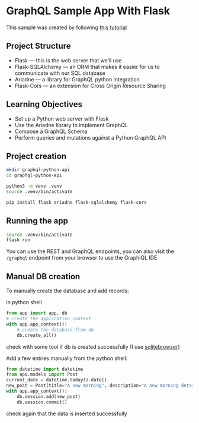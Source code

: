# GraphQL Sample App With Flask

This sample was created by following [this tutorial](https://www.apollographql.com/blog/complete-api-guide/)

## Project Structure

- Flask — this is the web server that we’ll use
- Flask-SQLAlchemy — an ORM that makes it easier for us to communicate with our SQL database
- Ariadne — a library for GraphQL python integration
- Flask-Cors — an extension for Cross Origin Resource Sharing

## Learning Objectives

- Set up a Python web server with Flask
- Use the Ariadne library to implement GraphQL
- Compose a GraphQL Schema
- Perform queries and mutations against a Python GraphQL API

## Project creation

```sh
mkdir graphql-python-api
cd graphql-python-api

python3 -m venv .venv
source .venv/bin/activate

pip install flask ariadne flask-sqlalchemy flask-cors
```

## Running the app

```sh
source .venv/bin/activate
flask run
```

You can use the REST and GraphQL endpoints, you can also visit the `/graphql` endpoint from your browser to use the GraphiQL IDE

## Manual DB creation

To manually create the database and add records:

in python shell

```py
from app import app, db
# create the application context
with app.app_context():
    # create the database from db
    db.create_all()
```

check with some tool if db is created successfully (I use [sqlitebrowser](https://github.com/sqlitebrowser/sqlitebrowser))

Add a few entries manually from the python shell:

```py
from datetime import datetime
from api.models import Post
current_date = datetime.today().date()
new_post = Post(title="A new morning", description="A new morning details", created_at=current_date)
with app.app_context():
    db.session.add(new_post)
    db.session.commit()
```

check again that the data is inserted successfully
